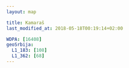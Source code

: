 ```yaml
---
layout: map

title: Kamaraš
last_modified_at: 2018-05-18T00:19:14+02:00

WDPA: [16408]
geoSrbija:
  L1_183: [108]
  L1_362: [68]
---
```

